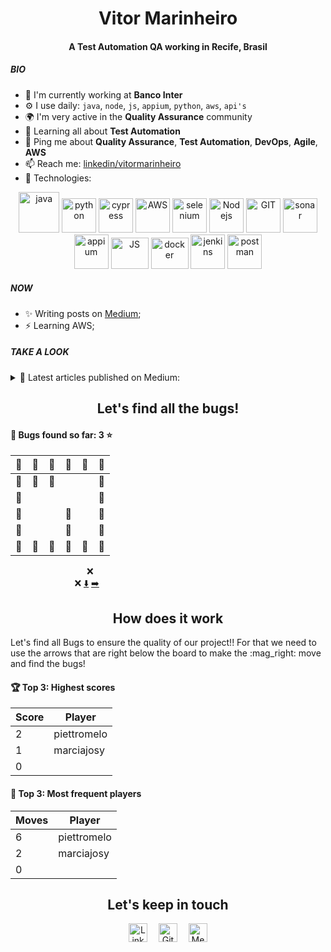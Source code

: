 <h1 align="center">Vitor Marinheiro</h1>
<h4 align="center">A Test Automation QA working in Recife, Brasil</h3>

##### BIO

- 🏢 I'm currently working at **Banco Inter**
- ⚙️ I use daily: `java`, `node`, `js`, `appium`, `python`, `aws`, `api's`
- 🌍 I'm very active in the **Quality Assurance** community
- 🌱 Learning all about **Test Automation**
- 💬 Ping me about **Quality Assurance**, **Test Automation**, **DevOps**, **Agile**, **AWS**
- 📫 Reach me: [linkedin/vitormarinheiro](https://www.linkedin.com/in/vitor-marinheiro-automationqa)
- 🚀 Technologies:
<p align="center">
      <a href="https://www.java.com/"><img src="https://www.vectorlogo.zone/logos/java/java-icon.svg" alt="java" width="65" height="65"/></a>
      <a href="https://www.python.org/"><img src="https://www.vectorlogo.zone/logos/python/python-icon.svg" alt="python" width="55" height="55"/></a>
      <a href="https://www.cypress.io/"><img src="https://github.com/simple-icons/simple-icons/blob/master/icons/cypress.svg" alt="cypress" width="55" height="55"/></a>
      <a href="https://aws.amazon.com/"><img src="https://www.vectorlogo.zone/logos/amazon_aws/amazon_aws-icon.svg" alt="AWS" width="55" height="55"/></a>
      <a href="https://www.selenium.dev/"><img src="https://github.com/gilbarbara/logos/blob/master/logos/selenium.svg" alt="selenium" width="55" height="55"/></a>
      <a href="https://nodejs.org/en/"><img src="https://www.vectorlogo.zone/logos/nodejs/nodejs-icon.svg" alt="Nodejs" width="55" height="55"/></a>
      <a href="https://git-scm.com/"><img src="https://www.vectorlogo.zone/logos/git-scm/git-scm-icon.svg" alt="GIT" width="55" height="55"/></a>
      <a href="https://www.sonarqube.org/"><img src="https://github.com/simple-icons/simple-icons/blob/master/icons/sonarqube.svg" alt="sonar" width="55" height="55"/></a>
      <a href="https://appium.io/"><img src="https://github.com/detain/svg-logos/blob/master/svg/appium.svg" alt="appium" width="55" height="55"/></a>
      <a href="https://www.javascript.com/"><img src="https://www.vectorlogo.zone/logos/javascript/javascript-icon.svg" alt="JS" width="60" height="50"/></a>
      <a href="https://www.docker.com/"><img src="https://www.vectorlogo.zone/logos/docker/docker-official.svg" alt="docker" width="60" height="50"/></a>
      <a href="https://www.jenkins.io/"><img src="https://www.vectorlogo.zone/logos/jenkins/jenkins-icon.svg" alt="jenkins" width="55" height="55"/></a>
      <a href="https://www.postman.com/"><img src="https://www.vectorlogo.zone/logos/getpostman/getpostman-icon.svg" alt="postman" width="55" height="55"/></a>
</p>

##### NOW

- ✨ Writing posts on [Medium](https://medium.com/@vitormarinheiroautomation);
- ⚡️  Learning AWS;

##### TAKE A LOOK
<details close>
<summary> 📰 Latest articles published on Medium: </summary>
<br>
    <a target="_blank" href="https://github-readme-medium-recent-article.vercel.app/medium/@vitormarinheiroautomation/0"><img src="https://github-readme-medium-recent-article.vercel.app/medium/@vitormarinheiroautomation/0" alt="Recent Article 0"></a>
  <br>
    <a target="_blank" href="https://github-readme-medium-recent-article.vercel.app/medium/@vitormarinheiroautomation/1"><img src="https://github-readme-medium-recent-article.vercel.app/medium/@vitormarinheiroautomation/1" alt="Recent Article 1"></a>
  <br>
    <a target="_blank" href="https://github-readme-medium-recent-article.vercel.app/medium/@vitormarinheiroautomation/2"><img src="https://github-readme-medium-recent-article.vercel.app/medium/@vitormarinheiroautomation/2" alt="Recent Article 2"></a>
  <br>
</details open>

<!-- fim_do_cabecalho -->
<!-- inicio_do_cabecalho_do_jogo -->
<h2 align="center">Let's find all the bugs!</h3>

#### :space_invader: Bugs found so far: 3 :star:
<!-- fim_do_cabecalho_do_jogo -->
<!-- inicio_do_tabuleiro -->
| :construction: | :construction: | :construction: | :construction: | :construction: | :construction: |
| - | - | - | - | - | - |
| :construction: | :mag_right: | :space_invader: |  |  | :construction: |
| :construction: |  |  |  |  | :construction: |
| :construction: |  |  | :space_invader: |  | :construction: |
| :construction: |  |  | :space_invader: |  | :construction: |
| :construction: | :construction: | :construction: | :construction: | :construction: | :construction: |

<!-- final_do_tabuleiro -->
<!-- inicio_dos_botoes -->
&nbsp; &nbsp; &nbsp; &nbsp; &nbsp; &nbsp; &nbsp; &nbsp; &nbsp; &nbsp; &nbsp; &nbsp; &nbsp; 
&nbsp; &nbsp; &nbsp;:x:<br />
&nbsp; &nbsp; &nbsp; &nbsp; &nbsp; &nbsp; &nbsp; &nbsp; &nbsp; &nbsp; &nbsp; &nbsp; &nbsp; :x:
[:arrow_down:](https://github.com/VitorMarinheiro/VitorMarinheiro/issues/new?title=snakedown&body=Just+push+%27Submit+new+issue%27+green+button.+The+README+will+be+updated+after+approximately+25+seconds)
[:arrow_right:](https://github.com/VitorMarinheiro/VitorMarinheiro/issues/new?title=snakeright&body=Just+push+%27Submit+new+issue%27+green+button.+The+README+will+be+updated+after+approximately+25+seconds)

<!-- final_dos_botoes -->
<!-- inicio_como_isso_funciona -->
<h2 align="center">How does it work</h3>
Let's find all Bugs to ensure the quality of our project!! For that we need to use the arrows that are right below the board to make the :mag_right: move and find the bugs!

#### :trophy: Top 3: Highest scores
<!-- final_como_isso_funciona -->
<!-- inicio_das_pontuacoes -->
Score | Player
------------ | ----------------------- |
2 | piettromelo |
1 | marciajosy |
0 |   |

#### :muscle: Top 3: Most frequent players
<!-- final_das_pontuacoes -->
<!-- inicio_da_frequencia -->
Moves | Player
------------ | ----------------------- |
6 | piettromelo |
2 | marciajosy |
0 |   |

<!-- final_da_frequencia -->
<!-- inicio_do_rodape -->
<h2 align="center">Let's keep in touch</h3>
<p align="center">
<a href="https://www.linkedin.com/in/vitor-marinheiro-automationqa" target="blank"><img align="center" src="https://cdn.jsdelivr.net/npm/simple-icons@3.0.1/icons/linkedin.svg" alt="Linkedin" height="30" width="30" /></a>&emsp;
  <a href="https://github.com/VitorMarinheiro" target="blank"><img align="center" src="https://cdn.jsdelivr.net/npm/simple-icons@3.0.1/icons/github.svg" alt="Github" height="30" width="30" /></a>&emsp;
 <a href="https://vitormarinheiroautomation.medium.com/" target="blank"><img align="center" src="https://cdn.jsdelivr.net/npm/simple-icons@3.0.1/icons/medium.svg" alt="Medium" height="30" width="30" /></a>
</p>
